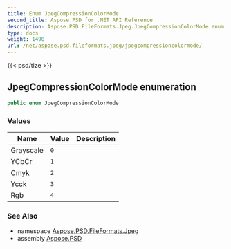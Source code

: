 ```yaml
---
title: Enum JpegCompressionColorMode
second_title: Aspose.PSD for .NET API Reference
description: Aspose.PSD.FileFormats.Jpeg.JpegCompressionColorMode enum. 
type: docs
weight: 1490
url: /net/aspose.psd.fileformats.jpeg/jpegcompressioncolormode/
---
```

{{< psd/tize >}}
## JpegCompressionColorMode enumeration

```csharp
public enum JpegCompressionColorMode
```

### Values

| Name | Value | Description |
| --- | --- | --- |
| Grayscale | `0` |  |
| YCbCr | `1` |  |
| Cmyk | `2` |  |
| Ycck | `3` |  |
| Rgb | `4` |  |

### See Also

* namespace [Aspose.PSD.FileFormats.Jpeg](../../aspose.psd.fileformats.jpeg/)
* assembly [Aspose.PSD](../../)


